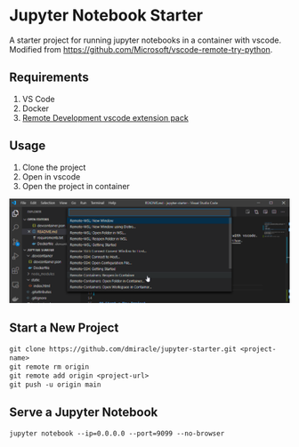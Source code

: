 # Jupyter Notebook Starter

A starter project for running jupyter notebooks in a container with vscode. Modified from https://github.com/Microsoft/vscode-remote-try-python.

## Requirements
1. VS Code
2. Docker
3. [Remote Development vscode extension pack](https://marketplace.visualstudio.com/items?itemName=ms-vscode-remote.vscode-remote-extensionpack)

## Usage
1. Clone the project
2. Open in vscode
3. Open the project in container

![](images/open-remote-container.png)

## Start a New Project
```
git clone https://github.com/dmiracle/jupyter-starter.git <project-name>
git remote rm origin
git remote add origin <project-url>
git push -u origin main
```

## Serve a Jupyter Notebook
```
jupyter notebook --ip=0.0.0.0 --port=9099 --no-browser
```
